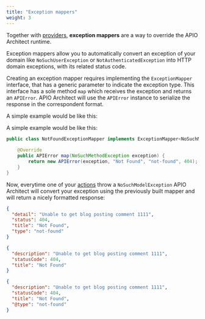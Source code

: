 ```yaml
---
title: "Exception mappers"
weight: 3
---
```


Together with [providers](/docs/reference/providers.html), **exception mappers** are a way to override the APIO Architect runtime.

Exception mappers allow you to automatically convert an exception of your domain like `NoSuchUserException` or `NotAuthenticatedException` into HTTP domain exceptions, with its related status code.

Creating an exception mapper requires implementing the `ExceptionMapper` interface, that has a generic parameter to indicate the exception type. This interface has a sole method `map` which receives the exception and returns an `APIError`. APIO Architect will use the `APIError` instance to serialize the response in the correspondent format.

A simple example would be like this:

A simple example would be like this:


```java
public class NotFoundExceptionMapper implements ExceptionMapper<NoSuchModelException> {
	
	@Override
	public APIError map(NoSuchMethodException exception) {
		return new APIError(exception, "Not Found", "not-found", 404);
	}
}
```

Now, everytime one of your [actions](/docs/reference/actions.html) throw a `NoSuchModelException` APIO Architect will convert your exception using the previously built mapper and will return a nicely formatted response:

```json json
{
  "detail": "Unable to get blog posting comment 1111",
  "status": 404,
  "title": "Not Found",
  "type": "not-found"
}
```

```json hal
{
  "description": "Unable to get blog posting comment 1111",
  "statusCode": 404,
  "title": "Not Found"
}
```

```json json-ld
{
  "description": "Unable to get blog posting comment 1111",
  "statusCode": 404,
  "title": "Not Found",
  "@type": "not-found"
}
```